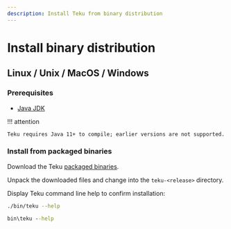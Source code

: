 ```yaml
---
description: Install Teku from binary distribution
---
```


# Install binary distribution

## Linux / Unix / MacOS / Windows

### Prerequisites

* [Java JDK](http://www.oracle.com/technetwork/java/javase/downloads/index.html)

!!! attention

    Teku requires Java 11+ to compile; earlier versions are not supported.

### Install from packaged binaries

Download the Teku [packaged binaries](https://bintray.com/consensys/pegasys-repo/teku#files).

Unpack the downloaded files and change into the `teku-<release>` directory.

Display Teku command line help to confirm installation:

```bash tab="Linux/macOS"
./bin/teku --help
```

```bat tab="Windows"
bin\teku --help
```
